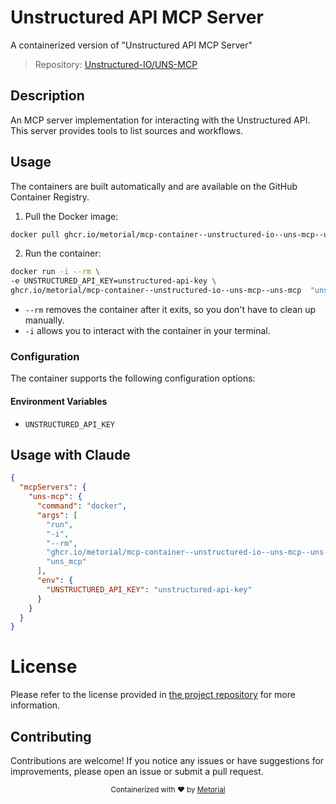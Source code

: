 
# Unstructured API MCP Server

A containerized version of "Unstructured API MCP Server"

> Repository: [Unstructured-IO/UNS-MCP](https://github.com/Unstructured-IO/UNS-MCP)

## Description

An MCP server implementation for interacting with the Unstructured API. This server provides tools to list sources and workflows.


## Usage

The containers are built automatically and are available on the GitHub Container Registry.

1. Pull the Docker image:

```bash
docker pull ghcr.io/metorial/mcp-container--unstructured-io--uns-mcp--uns-mcp
```

2. Run the container:

```bash
docker run -i --rm \ 
-e UNSTRUCTURED_API_KEY=unstructured-api-key \
ghcr.io/metorial/mcp-container--unstructured-io--uns-mcp--uns-mcp  "uns_mcp"
```

- `--rm` removes the container after it exits, so you don't have to clean up manually.
- `-i` allows you to interact with the container in your terminal.



### Configuration

The container supports the following configuration options:




#### Environment Variables

- `UNSTRUCTURED_API_KEY`




## Usage with Claude

```json
{
  "mcpServers": {
    "uns-mcp": {
      "command": "docker",
      "args": [
        "run",
        "-i",
        "--rm",
        "ghcr.io/metorial/mcp-container--unstructured-io--uns-mcp--uns-mcp",
        "uns_mcp"
      ],
      "env": {
        "UNSTRUCTURED_API_KEY": "unstructured-api-key"
      }
    }
  }
}
```

# License

Please refer to the license provided in [the project repository](https://github.com/Unstructured-IO/UNS-MCP) for more information.

## Contributing

Contributions are welcome! If you notice any issues or have suggestions for improvements, please open an issue or submit a pull request.

<div align="center">
  <sub>Containerized with ❤️ by <a href="https://metorial.com">Metorial</a></sub>
</div>
  
